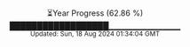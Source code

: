 <p align="center">
⏳Year Progress (62.86 %) <br>
██████████████████▁▁▁▁▁▁▁▁▁▁▁▁ <br>
<sub>Updated: Sun, 18 Aug 2024 01:34:04 GMT</sub>
</p>

